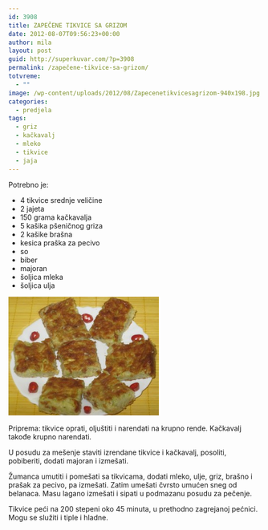 ```yaml
---
id: 3908
title: ZAPEČENE TIKVICE SA GRIZOM
date: 2012-08-07T09:56:23+00:00
author: mila
layout: post
guid: http://superkuvar.com/?p=3908
permalink: /zapečene-tikvice-sa-grizom/
totvreme:
  - ""
image: /wp-content/uploads/2012/08/Zapecenetikvicesagrizom-940x198.jpg
categories:
  - predjela
tags:
  - griz
  - kačkavalj
  - mleko
  - tikvice
  - jaja
---
```

Potrebno je:

  * 4 tikvice srednje veličine
  * 2 jajeta
  * 150 grama kačkavalja
  * 5 kašika pšeničnog griza
  * 2 kašike brašna
  * kesica praška za pecivo
  * so
  * biber
  * majoran
  * šoljica mleka
  * šoljica ulja

<img class="alignnone size-medium wp-image-3910" title="Zapecenetikvicesagrizom" src="/wp-content/uploads/2012/08/Zapecenetikvicesagrizom-e1344333126907-300x237.jpg" alt="" width="300" height="237" /> 

Priprema: tikvice oprati, oljuštiti i narendati na krupno rende. Kačkavalj takođe krupno narendati.

U posudu za mešenje staviti izrendane tikvice i kačkavalj, posoliti, pobiberiti, dodati majoran i izmešati.

Žumanca umutiti i pomešati sa tikvicama, dodati mleko, ulje, griz, brašno i prašak za pecivo, pa izmešati. Zatim umešati čvrsto umućen sneg od belanaca. Masu lagano izmešati i sipati u podmazanu posudu za pečenje.

Tikvice peći na 200 stepeni oko 45 minuta, u prethodno zagrejanoj pećnici. Mogu se služiti i tiple i hladne.